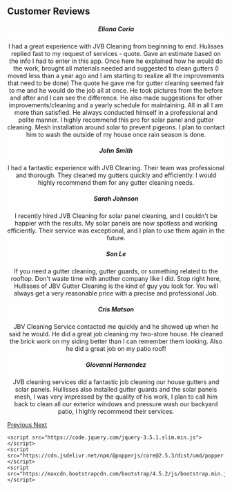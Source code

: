 <!DOCTYPE html>
<html lang="en">
<head>
    <meta charset="UTF-8">
    <meta name="viewport" content="width=device-width, initial-scale=1.0">
    <title>Customer Reviews</title>
    <link rel="stylesheet" href="https://maxcdn.bootstrapcdn.com/bootstrap/4.5.2/css/bootstrap.min.css">
    <style>
        .carousel-inner {
            background: rgba(255, 255, 255, 0.7); /* Fundo transparente */
        }
        .card {
            text-align: center;
        }
        .rating {
            color: #f8d61e;
            font-size: 24px;
        }
    </style>
</head>
<body>
    <div class="container mt-5">
        <h2 class="text-center">Customer Reviews</h2>
        <div id="reviewsCarousel" class="carousel slide" data-ride="carousel">
            <div class="carousel-inner">
                <div class="carousel-item active">
                    <div class="d-flex justify-content-center">
                        <div class="card">
                            <div class="card-body">
                                <h5 class="card-title">Eliana Coria</h5>
                                <p class="card-text">I had a great experience with JVB Cleaning from beginning to end. Hulisses replied fast to my request of services - quote. Gave an estimate based on the info I had to enter in this app. Once here he explained how he would do the work, brought all materials needed and suggested to clean gutters (I moved less than a year ago and I am starting to realize all the improvements that need to be done) The quote he gave me for gutter cleaning seemed fair to me and he would do the job all at once. He took pictures from the before and after and I can see the difference. He also made suggestions for other improvements/cleaning and a yearly schedule for maintaining. All in all I am more than satisfied. He always conducted himself in a professional and polite manner. I highly recommend this pro for solar panel and gutter cleaning. Mesh installation around solar to prevent pigeons. I plan to contact him to wash the outside of my house once rain season is done.</p>
                                <div class="rating">
                                    <span class="fa fa-star"></span>
                                    <span class="fa fa-star"></span>
                                    <span class="fa fa-star"></span>
                                    <span class="fa fa-star"></span>
                                    <span class="fa fa-star"></span>
                                </div>
                            </div>
                        </div>
                    </div>
                </div>
<div class="carousel-item">
    <div class="d-flex justify-content-center">
        <div class="card">
            <div class="card-body">
                <h5 class="card-title">John Smith</h5>
                <p class="card-text">I had a fantastic experience with JVB Cleaning. Their team was professional and thorough. They cleaned my gutters quickly and efficiently. I would highly recommend them for any gutter cleaning needs.</p>
                <div class="rating">
                    <span class="fa fa-star"></span>
                    <span class="fa fa-star"></span>
                    <span class="fa fa-star"></span>
                    <span class="fa fa-star"></span>
                    <span class="fa fa-star"></span>
                </div>
            </div>
        </div>
    </div>
</div>

<div class="carousel-item">
    <div class="d-flex justify-content-center">
        <div class="card">
            <div class="card-body">
                <h5 class="card-title">Sarah Johnson</h5>
                <p class="card-text">I recently hired JVB Cleaning for solar panel cleaning, and I couldn't be happier with the results. My solar panels are now spotless and working efficiently. Their service was exceptional, and I plan to use them again in the future.</p>
                <div class="rating">
                    <span class="fa fa-star"></span>
                    <span class="fa fa-star"></span>
                    <span class="fa fa-star"></span>
                    <span class="fa fa-star"></span>
                    <span class="fa fa-star"></span>
                </div>
            </div>
        </div>
    </div>
</div>
                <div class="carousel-item">
                    <div class="d-flex justify-content-center">
                        <div class="card">
                            <div class="card-body">
                                <h5 class="card-title">Son Le</h5>
                                <p class="card-text">If you need a gutter cleaning, gutter guards, or something related to the rooftop. Don't waste time with another company like I did. Stop right here, Hullisses of JBV Gutter Cleaning is the kind of guy you look for. You will always get a very reasonable price with a precise and professional Job.</p>
                                <div class="rating">
                                    <span class="fa fa-star"></span>
                                    <span class="fa fa-star"></span>
                                    <span class="fa fa-star"></span>
                                    <span class="fa fa-star"></span>
                                    <span class="fa fa-star"></span>
                                </div>
                            </div>
                        </div>
                    </div>
                </div>
                <div class="carousel-item">
                    <div class="d-flex justify-content-center">
                        <div class="card">
                            <div class="card-body">
                                <h5 class="card-title">Cris Matson</h5>
                                <p class="card-text">JBV Cleaning Service contacted me quickly and he showed up when he said he would. He did a great job cleaning my two-store house. He cleaned the brick work on my siding better than I can remember them looking. Also he did a great job on my patio roof!</p>
                                <div class="rating">
                                    <span class="fa fa-star"></span>
                                    <span class="fa fa-star"></span>
                                    <span class="fa fa-star"></span>
                                    <span class="fa fa-star"></span>
                                    <span class="fa fa-star"></span>
                                </div>
                            </div>
                        </div>
                    </div>
                </div>
                <div class="carousel-item">
                    <div class="d-flex justify-content-center">
                        <div class="card">
                            <div class="card-body">
                                <h5 class="card-title">Giovanni Hernandez</h5>
                                <p class="card-text">JVB cleaning services did a fantastic job cleaning our house gutters and solar panels. Hullisses also installed gutter guards and the solar panels mesh, I was very impressed by the quality of his work, I plan to call him back to clean all our exterior windows and pressure wash our backyard patio, I highly recommend their services.</p>
                                <div class="rating">
                                    <span class="fa fa-star"></span>
                                    <span class="fa fa-star"></span>
                                    <span class="fa fa-star"></span>
                                    <span class="fa fa-star"></span>
                                    <span class="fa fa-star"></span>
                                </div>
                            </div>
                        </div>
                    </div>
                </div>
            </div>
            <a class="carousel-control-prev" href="#reviewsCarousel" role="button" data-slide="prev">
                <span class="carousel-control-prev-icon" aria-hidden="true"></span>
                <span class="sr-only">Previous</span>
            </a>
            <a class="carousel-control-next" href="#reviewsCarousel" role="button" data-slide="next">
                <span class="carousel-control-next-icon" aria-hidden="true"></span>
                <span class="sr-only">Next</span>
            </a>
        </div>
    </div>

    <script src="https://code.jquery.com/jquery-3.5.1.slim.min.js"></script>
    <script src="https://cdn.jsdelivr.net/npm/@popperjs/core@2.5.3/dist/umd/popper.min.js"></script>
    <script src="https://maxcdn.bootstrapcdn.com/bootstrap/4.5.2/js/bootstrap.min.js"></script>
</body>
</html>
